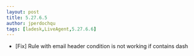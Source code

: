 ```yaml
---
layout: post
title: 5.27.6.5
author: jperdochqu
tags: [ladesk,LiveAgent,5.27.6.6]
---
```


- [Fix] Rule with email header condition is not working if contains dash
